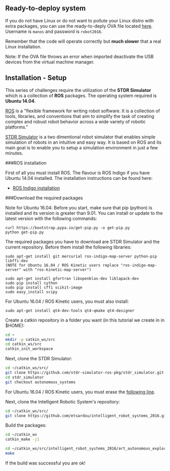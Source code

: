 ## Ready-to-deploy system

If you do not have Linux or do not want to pollute your Linux distro with extra packages, you can use the ready-to-deply OVA file located [here](https://www.dropbox.com/s/go0ekx1vexm6rg1/IRS_course_2016.ova?dl=0). Username is ```manos``` and password is ```robot2016```.

Remember that the code will operate correctly but **much slower** that a real Linux installation.

Note: If the OVA file throws an error when imported deactivate the USB devices from the virtual machine manager.

## Installation - Setup

This series of challenges require the utilization of the **STDR Simulator** which is a collection of **ROS** packages. The operating system required is **Ubuntu 14.04**.

[ROS](http://www.ros.org/) is a "flexible framework for writing robot software. It is a collection of tools, libraries, and conventions that aim to simplify the task of creating complex and robust robot behavior across a wide variety of robotic platforms." 

[STDR Simulator](http://stdr-simulator-ros-pkg.github.io/) is a two dimentional robot simulator that enables simple simulation of robots in an intuitive and easy way. It is based on ROS and its main goal is to enable you to setup a simulation environment in just a few minutes.

###ROS installation

First of all you must install ROS. The flavour is ROS Indigo if you have Ubuntu 14.04 installed. The installation instructions can be found here:
- [ROS Indigo installation](http://wiki.ros.org/indigo/Installation/Ubuntu)

###Download the required packages

Note for Ubuntu 16.04: Before you start, make sure that pip (python) is installed and its version is greater than 9.01. You can install or update to the latest version with the following commands:

```
curl https://bootstrap.pypa.io/get-pip.py -o get-pip.py
python get-pip.py
```

The required packages you have to download are STDR Simulator and the current repository. Before them install the following libraries:

```
sudo apt-get install git mercurial ros-indigo-map-server python-pip libffi-dev
(NOTE for Ubuntu 16.04 / ROS Kinetic users replace "ros-indigo-map-server" with "ros-kinetic-map-server")

sudo apt-get install gfortran libopenblas-dev liblapack-dev
sudo pip install cython
sudo pip install cffi scikit-image
sudo easy_install scipy
```

For Ubuntu 16.04 / ROS Kinetic users, you must also install:
```
sudo apt-get install qt4-dev-tools qt4-qmake qt4-designer
```

Create a catkin repository in a folder you want (in this tutorial we create in in $HOME):
```bash
cd ~
mkdir -p catkin_ws/src
cd catkin_ws/src
catkin_init_workspace
```

Next, clone the STDR Simulator:
```bash
cd ~/catkin_ws/src/
git clone https://github.com/stdr-simulator-ros-pkg/stdr_simulator.git
cd stdr_simulator
git checkout autonomous_systems
```

For Ubuntu 16.04 / ROS Kinetic users, you must erase the [following line](https://github.com/stdr-simulator-ros-pkg/stdr_simulator/blob/autonomous_systems/stdr_server/CMakeLists.txt#L40).

Next, clone the Intelligent Robotic System's repository:
```bash
cd ~/catkin_ws/src/
git clone https://github.com/etsardou/intelligent_robot_systems_2016.git
```

Build the packages:
```bash
cd ~/catkin_ws
catkin_make -j1

cd ~/catkin_ws/src/intelligent_robot_systems_2016/art_autonomous_exploration/src
make
```
If the build was successful you are ok!


